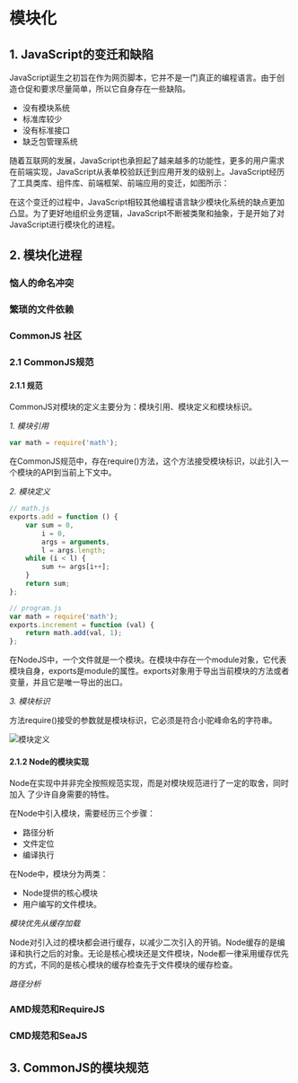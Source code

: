 # 模块化

## 1.	JavaScript的变迁和缺陷

JavaScript诞生之初旨在作为网页脚本，它并不是一门真正的编程语言。由于创造仓促和要求尽量简单，所以它自身存在一些缺陷。

* 没有模块系统
* 标准库较少
* 没有标准接口
* 缺乏包管理系统

随着互联网的发展，JavaScript也承担起了越来越多的功能性，更多的用户需求在前端实现，JavaScript从表单校验跃迁到应用开发的级别上。JavaScript经历了工具类库、组件库、前端框架、前端应用的变迁，如图所示：



在这个变迁的过程中，JavaScript相较其他编程语言缺少模块化系统的缺点更加凸显。为了更好地组织业务逻辑，JavaScript不断被类聚和抽象，于是开始了对JavaScript进行模块化的进程。



## 2.	模块化进程

### 恼人的命名冲突

### 繁琐的文件依赖

### CommonJS 社区

### 2.1	CommonJS规范

#### 2.1.1	规范

CommonJS对模块的定义主要分为：模块引用、模块定义和模块标识。

*1.	模块引用*

```js
var math = require('math');
```

在CommonJS规范中，存在require()方法，这个方法接受模块标识，以此引入一个模块的API到当前上下文中。

*2.	模块定义*

```js
// math.js
exports.add = function () {
    var sum = 0, 
        i = 0,
        args = arguments,
        l = args.length;
    while (i < l) {
        sum += args[i++];
    }
    return sum;
};

// program.js
var math = require('math');
exports.increment = function (val) {
    return math.add(val, 1);
};
```

在NodeJS中，一个文件就是一个模块。在模块中存在一个module对象，它代表模块自身，exports是module的属性。exports对象用于导出当前模块的方法或者变量，并且它是唯一导出的出口。

*3.	模块标识*

方法require()接受的参数就是模块标识，它必须是符合小驼峰命名的字符串。

![模块定义]()

#### 2.1.2	Node的模块实现

Node在实现中并非完全按照规范实现，而是对模块规范进行了一定的取舍，同时加入                                                  了少许自身需要的特性。

在Node中引入模块，需要经历三个步骤：

* 路径分析
* 文件定位
* 编译执行

在Node中，模块分为两类：

* Node提供的核心模块
* 用户编写的文件模块。



*模块优先从缓存加载*

Node对引入过的模块都会进行缓存，以减少二次引入的开销。Node缓存的是编译和执行之后的对象。无论是核心模块还是文件模块，Node都一律采用缓存优先的方式，不同的是核心模块的缓存检查先于文件模块的缓存检查。

*路径分析*





### AMD规范和RequireJS

### CMD规范和SeaJS



## 3.	CommonJS的模块规范


